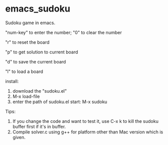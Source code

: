 # emacs_sudoku
Sudoku game in emacs.

"num-key" to enter the number; "0" to clear the number

"r" to reset the board

"p" to get solution to current board 

"d" to save the current board

"l" to load a board

install:
1) download the "sudoku.el"
2) M-x load-file
3) enter the path of sudoku.el
start:
M-x sudoku

Tips:
1. If you change the code and want to test it, use C-x k to kill the sudoku buffer first if it's in buffer.
2. Compile solver.c using g++ for platform other than Mac version which is given.
